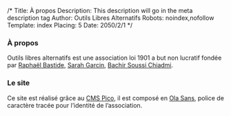 /*
Title: À propos
Description: This description will go in the meta description tag
Author: Outils Libres Alternatifs
Robots: noindex,nofollow
Template: index
Placing: 5
Date: 2050/2/1
*/

### À propos

Outils libres alternatifs est une association loi 1901 a but non lucratif fondée par [Raphaël Bastide](http://raphaelbastide.com/), [Sarah Garcin](http://www.sarahgarcin.com/), [Bachir Soussi Chiadmi](http://bachirsoussichiadmi.net/).

### Le site

Ce site est réalisé grâce au [CMS Pico](http://picocms.org/), il est composé en [Ola Sans](https://github.com/raphaelbastide/OLA-sans/), police de caractère tracée pour l’identité de l’association.
